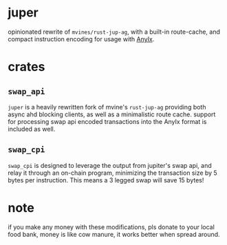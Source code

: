 # juper

opinionated rewrite of `mvines/rust-jup-ag`, with a built-in route-cache, and compact instruction encoding for usage with [AnyIx](https://github.com/bonedaddy/anyix/).

# crates

## `swap_api`


`juper` is a heavily rewritten fork of mvine's `rust-jup-ag` providing both async ahd blocking clients, as well as a minimalistic route cache. support for processing swap api encoded transactions into the AnyIx format is included as well.

## `swap_cpi`

`swap_cpi` is designed to leverage the output from jupiter's swap api, and relay it through an on-chain program, minimizing the transaction size by 5 bytes per instruction. This means a 3 legged swap will save 15 bytes!


# note

if you make any money with these modifications, pls donate to your local food bank, money is like cow manure, it works better when spread around.
